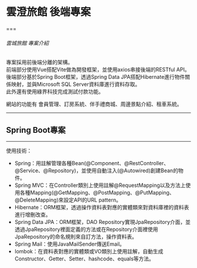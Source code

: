 # 雲澄旅館 後端專案
  
=== 
  
###### 雲城旅館 專案介紹
  
專案採用前後端分離的架構。  
前端部分使用Vue搭配Vite做為開發框架，並使用axios串接後端的RESTful API。  
後端部分基於Spring Boot框架，透過Spring Data JPA搭配Hibernate進行物件關係映射，並與Microsoft SQL Server資料庫進行資料存取。  
此外還有使用綠界科技完成測試付款功能。
  
網站的功能有 會員管理、訂房系統、伴手禮商城、周邊景點介紹、租車系統。
  
--- 
  
## Spring Boot專案
  
--- 
  
使用技術：
  
- Spring：用註解管理各種Bean(@Component、@RestController、@Service、@Repository)，並使用自動注入(@Autowired)創建Bean的物件。
- Spring MVC：在Controller類別上使用註解@RequestMapping以及方法上使用各種Mapping(@GetMapping、@PostMapping、@PutMapping、@DeleteMapping)來設定API的URL pattern。
- Hibernate：ORM框架，透過操作資料表對應的實體類來對資料庫裡的資料表進行增刪改查。
- Spring Data JPA：ORM框架，DAO Repository實現JpaRepository介面，並透過JpaRepository裡面定義的方法或在Repository介面裡使用JpaRepository的命名規則來自訂方法，操作資料表。
- Spring Mail：使用JavaMailSender傳送Email。
- lombok：在資料表對應的實體類或VO類別上使用註解，自動生成Constructor、Getter、Setter、hashcode、equals等方法。
